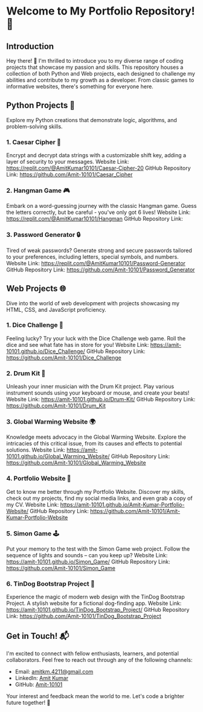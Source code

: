 # Welcome to My Portfolio Repository! 👋

## Introduction
Hey there! 👋 I'm thrilled to introduce you to my diverse range of coding projects that showcase my passion and skills. This repository houses a collection of both Python and Web projects, each designed to challenge my abilities and contribute to my growth as a developer. From classic games to informative websites, there's something for everyone here.

## Python Projects 🐍
Explore my Python creations that demonstrate logic, algorithms, and problem-solving skills.

### 1. Caesar Cipher 🔐
Encrypt and decrypt data strings with a customizable shift key, adding a layer of security to your messages.
Website Link: https://replit.com/@AmitKumar10101/Caesar-Cipher-20
GitHub Repository Link: https://github.com/Amit-10101/Caesar_Cipher

### 2. Hangman Game 🎮
Embark on a word-guessing journey with the classic Hangman game. Guess the letters correctly, but be careful - you've only got 6 lives!
Website Link: https://replit.com/@AmitKumar10101/Hangman
GitHub Repository Link: 

### 3. Password Generator 🔒
Tired of weak passwords? Generate strong and secure passwords tailored to your preferences, including letters, special symbols, and numbers.
Website Link: https://replit.com/@AmitKumar10101/Password-Generator
GitHub Repository Link: https://github.com/Amit-10101/Password_Generator

## Web Projects 🌐
Dive into the world of web development with projects showcasing my HTML, CSS, and JavaScript proficiency.

### 1. Dice Challenge 🎲
Feeling lucky? Try your luck with the Dice Challenge web game. Roll the dice and see what fate has in store for you!
Website Link: https://amit-10101.github.io/Dice_Challenge/
GitHub Repository Link: https://github.com/Amit-10101/Dice_Challenge

### 2. Drum Kit 🥁
Unleash your inner musician with the Drum Kit project. Play various instrument sounds using your keyboard or mouse, and create your beats!
Website Link: https://amit-10101.github.io/Drum-Kit/
GitHub Repository Link: https://github.com/Amit-10101/Drum_Kit

### 3. Global Warming Website 🌍
Knowledge meets advocacy in the Global Warming Website. Explore the intricacies of this critical issue, from its causes and effects to potential solutions.
Website Link: https://amit-10101.github.io/Global_Warming_Website/
GitHub Repository Link: https://github.com/Amit-10101/Global_Warming_Website

### 4. Portfolio Website 👤
Get to know me better through my Portfolio Website. Discover my skills, check out my projects, find my social media links, and even grab a copy of my CV.
Website Link: https://amit-10101.github.io/Amit-Kumar-Portfolio-Website/
GitHub Repository Link: https://github.com/Amit-10101/Amit-Kumar-Portfolio-Website

### 5. Simon Game 🕹️
Put your memory to the test with the Simon Game web project. Follow the sequence of lights and sounds – can you keep up?
Website Link: https://amit-10101.github.io/Simon_Game/
GitHub Repository Link: https://github.com/Amit-10101/Simon_Game

### 6. TinDog Bootstrap Project 🐶
Experience the magic of modern web design with the TinDog Bootstrap Project. A stylish website for a fictional dog-finding app.
Website Link: https://amit-10101.github.io/TinDog_Bootstrap_Project/
GitHub Repository Link: https://github.com/Amit-10101/TinDog_Bootstrap_Project

## Get in Touch! 📬
I'm excited to connect with fellow enthusiasts, learners, and potential collaborators. Feel free to reach out through any of the following channels:

- Email: <amitkm.4211@gmail.com>
- LinkedIn: [Amit Kumar](<(https://www.linkedin.com/in/amit-kumar-539277251/)>)
- GitHub: [Amit-10101](<(https://github.com/Amit-10101)>)

Your interest and feedback mean the world to me. Let's code a brighter future together! 🚀
